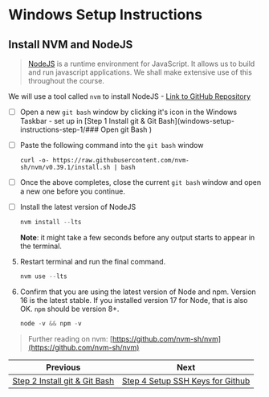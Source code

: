# Windows Setup Instructions

## Install NVM and NodeJS

>[NodeJS](https://nodejs.org/en/) is a runtime environment for JavaScript. It allows us to build and run javascript applications. We shall make extensive use of this throughout the course.

We will use a tool called `nvm` to install NodeJS - [Link to GitHub Repository](https://github.com/nvm-sh/nvm)

- [ ] Open a new `git bash` window by clicking it's icon in the Windows Taskbar - set up in [Step 1 Install git & Git Bash](windows-setup-instructions-step-1/### Open git Bash
)

- [ ] Paste the following command into the `git bash` window

   ```text
   curl -o- https://raw.githubusercontent.com/nvm-sh/nvm/v0.39.1/install.sh | bash
   ```

- [ ] Once the above completes, close the current `git bash` window and open a new one before you continue.
- [ ] Install the latest version of NodeJS

   ```js
   nvm install --lts
   ```

   **Note**: it might take a few seconds before any output starts to appear in the terminal.

5. Restart terminal and run the final command.
   ```js
   nvm use --lts
   ```

6. Confirm that you are using the latest version of Node and npm. Version 16 is the latest stable. If you installed version 17 for Node, that is also OK. `npm` should be version 8+.
   ```js
   node -v && npm -v
   ```

> Further reading on nvm: [https://github.com/nvm-sh/nvm](https://github.com/nvm-sh/nvm)

| Previous | Next |
| ----- | ---------- |
| [Step 2 Install git & Git Bash](windows-setup-instructions-step-2) | [Step 4 Setup SSH Keys for Github](windows-setup-instructions-step-3)